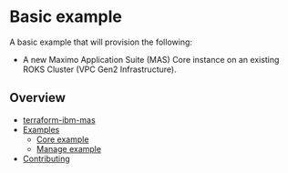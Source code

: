 # Basic example

<!--
The basic example should call the module(s) stored in this repository with a basic configuration.
Note, there is a pre-commit hook that will take the title of each example and include it in the repos main README.md.
The text below should describe exactly what resources are provisioned / configured by the example.
-->

A basic example that will provision the following:
- A new Maximo Application Suite (MAS) Core instance on an existing ROKS Cluster (VPC Gen2 Infrastructure).

## Overview
* [terraform-ibm-mas](#terraform-ibm-mas)
* [Examples](./examples)
    * [Core example](./examples/core)
    * [Manage example](./examples/manage)
* [Contributing](#contributing)
<!-- END OVERVIEW HOOK -->
